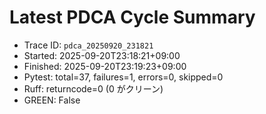 # Latest PDCA Cycle Summary

- Trace ID: `pdca_20250920_231821`
- Started: 2025-09-20T23:18:21+09:00
- Finished: 2025-09-20T23:19:23+09:00
- Pytest: total=37, failures=1, errors=0, skipped=0
- Ruff: returncode=0 (0 がクリーン)
- GREEN: False
